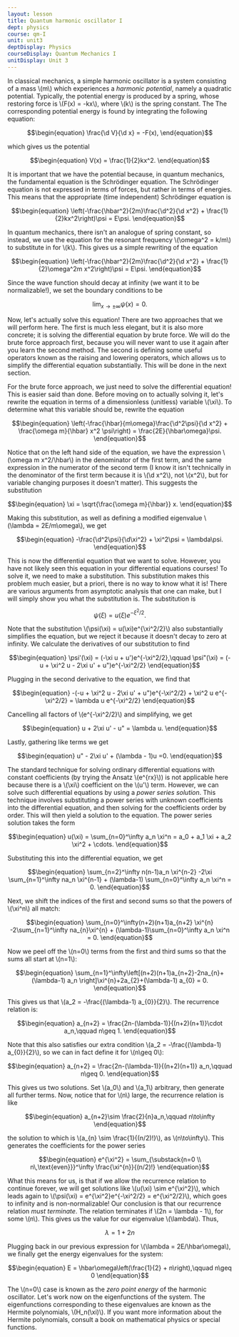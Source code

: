 ```yaml
---
layout: lesson
title: Quantum harmonic oscillator I 
dept: physics
course: qm-I
unit: unit3
deptDisplay: Physics
courseDisplay: Quantum Mechanics I
unitDisplay: Unit 3
---
```

In classical mechanics, a simple harmonic oscillator is a system consisting of a mass \\(m\\) which experiences a <i>harmonic potential</i>, namely a quadratic potential. Typically, the potential energy is produced by a spring, whose restoring force is \\(F(x) = -kx\\), where \\(k\\) is the spring constant. The The corresponding potential energy is found by integrating the following equation:

$$\begin{equation}
\frac{\d V}{\d x} = -F(x),
\end{equation}$$

which gives us the potential 

$$\begin{equation}
V(x) = \frac{1}{2}kx^2.
\end{equation}$$

It is important that we have the potential because, in quantum mechanics, the fundamental equation is the Schrödinger equation. The Schrödinger equation is not expressed in terms of forces, but rather in terms of energies. This means that the appropriate (time independent) Schrödinger equation is

$$\begin{equation}
\left(-\frac{\hbar^2}{2m}\frac{\d^2}{\d x^2} + \frac{1}{2}kx^2\right)\psi = E\psi.
\end{equation}$$

In quantum mechanics, there isn't an analogue of spring constant, so instead, we use the equation for the resonant frequency \\(\omega^2 = k/m\\) to substitute in for \\(k\\). This gives us a simple rewriting of the equation

$$\begin{equation}
\left(-\frac{\hbar^2}{2m}\frac{\d^2}{\d x^2} + \frac{1}{2}\omega^2m x^2\right)\psi = E\psi.
\end{equation}$$

Since the wave function should decay at infinity (we want it to be normalizable!), we set the boundary conditions to be

$$\begin{equation}
\lim_{x\to\pm\infty} \psi(x) = 0.
\end{equation}$$

Now, let's actually solve this equation! There are two approaches that we will perform here. The first is much less elegant, but it is also more concrete; it is solving the differential equation by brute force. We will do the brute force approach first, because you will never want to use it again after you learn the second method. The second is defining some useful operators known as the raising and lowering operators, which allows us to simplify the differential equation substantially. This will be done in the next section. 

For the brute force approach, we just need to solve the differential equation! This is easier said than done. Before moving on to actually solving it, let's rewrite the equation in terms of a dimensionless (unitless) variable \\(\xi\\). To determine what this variable should be, rewrite the equation 

$$\begin{equation}
\left(-\frac{\hbar}{m\omega}\frac{\d^2\psi}{\d x^2} + \frac{\omega m}{\hbar} x^2 \psi\right) = \frac{2E}{\hbar\omega}\psi.
\end{equation}$$

Notice that on the left hand side of the equation, we have the expression \\(\omega m x^2/\hbar\\) in the denominator of the first term, and the same expression in the numerator of the second term (I know it isn't technically in the denominator of the first term because it is \\(\d x^2\\), not \\(x^2\\), but for variable changing purposes it doesn't matter). This suggests the substitution

$$\begin{equation}
\xi = \sqrt{\frac{\omega m}{\hbar}} x.
\end{equation}$$

Making this substitution, as well as defining a modified eigenvalue \\(\lambda = 2E/m\omega\\), we get 

$$\begin{equation}
-\frac{\d^2\psi}{\d\xi^2} + \xi^2\psi = \lambda\psi.
\end{equation}$$

This is now the differential equation that we want to solve. However, you have not likely seen this equation in your differential equations courses! To solve it, we need to make a substitution. This substitution makes this problem much easier, but a priori, there is no way to know what it is! There are various arguments from asymptotic analysis that one can make, but I will simply show you what the substitution is. The substitution is 

$$\begin{equation}
\psi(\xi) = u(\xi)e^{-\xi^2/2}.
\end{equation}$$

Note that the substitution \\(\psi(\xi) = u(\xi)e^{\xi^2/2}\\) also substantially simplifies the equation, but we reject it because it doesn't decay to zero at infinity. We calculate the derivatives of our substitution to find 

$$\begin{equation}
\psi'(\xi) = (-\xi u + u')e^{-\xi^2/2},\qquad \psi"(\xi) = (-u + \xi^2 u - 2\xi u' + u")e^{-\xi^2/2}
\end{equation}$$

Plugging in the second derivative to the equation, we find that 

$$\begin{equation}
-(-u + \xi^2 u - 2\xi u' + u")e^{-\xi^2/2} + \xi^2 u e^{-\xi^2/2} = \lambda u e^{-\xi^2/2}
\end{equation}$$

Cancelling all factors of \\(e^{-\xi^2/2}\\) and simplifying, we get 

$$\begin{equation}
u + 2\xi u' - u" = \lambda u.
\end{equation}$$

Lastly, gathering like terms we get

$$\begin{equation}
u" - 2\xi u' + (\lambda - 1)u =0.
\end{equation}$$

The standard technique for solving ordinary differential equations with constant coefficients (by trying the Ansatz \\(e^{rx}\\)) is not applicable here because there is a \\(\xi\\) coefficient on the \\(u'\\) term. However, we can solve such differential equations by using a <i>power series solution</i>. This technique involves substituting a power series with unknown coefficients into the differential equation, and then solving for the coefficients order by order. This will then yield a solution to the equation. The power series solution takes the form

$$\begin{equation}
u(\xi) = \sum_{n=0}^\infty a_n \xi^n = a_0 + a_1 \xi + a_2 \xi^2 + \cdots.
\end{equation}$$

Substituting this into the differential equation, we get 

$$\begin{equation}
\sum_{n=2}^\infty n(n-1)a_n \xi^{n-2} -2\xi \sum_{n=1}^\infty na_n \xi^{n-1} + (\lambda-1) \sum_{n=0}^\infty a_n \xi^n = 0.
\end{equation}$$

Next, we shift the indices of the first and second sums so that the powers of \\(\xi^n\\) all match:

$$\begin{equation}
\sum_{n=0}^\infty(n+2)(n+1)a_{n+2} \xi^{n} -2\sum_{n=1}^\infty na_{n}\xi^{n} + (\lambda-1)\sum_{n=0}^\infty a_n \xi^n = 0.
\end{equation}$$

Now we peel off the \\(n=0\\) terms from the first and third sums so that the sums all start at \\(n=1\\):

$$\begin{equation}
\sum_{n=1}^\infty\left[(n+2)(n+1)a_{n+2}-2na_{n}+(\lambda-1) a_n \right]\xi^{n}+2a_{2}+(\lambda-1) a_{0} = 0.
\end{equation}$$

This gives us that \\(a\_2 = -\frac{(\lambda-1) a\_{0}}{2}\\). The recurrence relation is: 

$$\begin{equation}
a_{n+2} = \frac{2n-(\lambda-1)}{(n+2)(n+1)}\cdot a_n,\qquad n\geq 1.
\end{equation}$$

Note that this also satisfies our extra condition \\(a\_2 = -\frac{(\lambda-1) a\_{0}}{2}\\), so we can in fact define it for \\(n\geq 0\\):

$$\begin{equation}
a_{n+2} = \frac{2n-(\lambda-1)}{(n+2)(n+1)} a_n,\qquad n\geq 0.
\end{equation}$$

This gives us two solutions. Set \\(a\_0\\) and \\(a\_1\\) arbitrary, then generate all further terms. Now, notice that for \\(n\\) large, the recurrence relation is like 

$$\begin{equation}
a_{n+2}\sim \frac{2}{n}a_n,\qquad n\to\infty
\end{equation}$$

the solution to which is \\(a\_{n} \sim \frac{1}{(n/2)!}\\), as \\(n\to\infty\\). This generates the coefficients for the power series 

$$\begin{equation}
e^{\xi^2} = \sum_{\substack{n=0 \\ n\,\text{even}}}^\infty \frac{\xi^{n}}{(n/2)!}
\end{equation}$$

What this means for us, is that if we allow the recurrence relation to continue forever, we will get solutions like \\(u(\xi) \sim e^{\xi^2}\\), which leads again to \\(\psi(\xi) = e^{\xi^2}e^{-\xi^2/2} = e^{\xi^2/2}\\), which goes to infinity and is non-normalizable! Our conclusion is that our recurrence relation <i>must terminate</i>. The relation terminates if \\(2n = \lambda - 1\\), for some \\(n\\). This gives us the value for our eigenvalue \\(\lambda\\). Thus, 

$$\begin{equation}
\lambda = 1 + 2n
\end{equation}$$

Plugging back in our previous expression for \\(\lambda = 2E/\hbar\omega\\), we finally get the energy eigenvalues for the system:

$$\begin{equation}
E = \hbar\omega\left(\frac{1}{2} + n\right),\qquad n\geq 0
\end{equation}$$

The \\(n=0\\) case is known as the <i>zero point energy</i> of the harmonic oscillator. Let's work now on the eigenfunctions of the system. The eigenfunctions corresponding to these eigenvalues are known as the Hermite polynomials, \\(H\_n(\xi)\\). If you want more information about the Hermite polynomials, consult a book on mathematical physics or special functions. 

